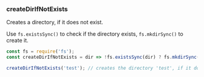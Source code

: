 ### createDirIfNotExists

Creates a directory, if it does not exist.

Use `fs.existsSync()` to check if the directory exists, `fs.mkdirSync()` to create it.

```js
const fs = require('fs');
const createDirIfNotExists = dir => !fs.existsSync(dir) ? fs.mkdirSync(dir) : undefined;
```

```js
createDirIfNotExists('test'); // creates the directory 'test', if it doesn't exist
```
